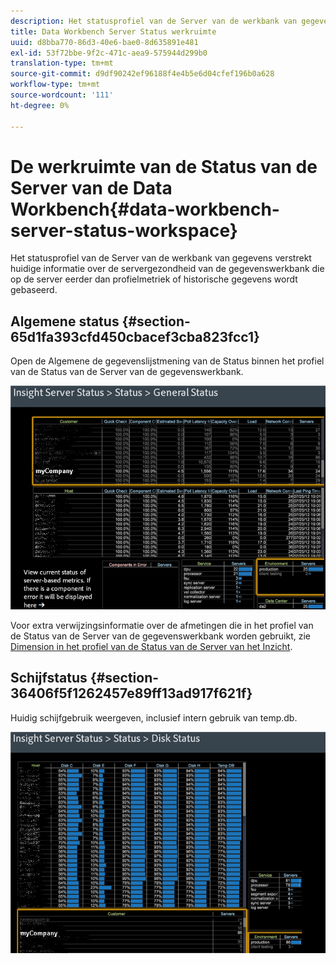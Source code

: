 ```yaml
---
description: Het statusprofiel van de Server van de werkbank van gegevens verstrekt huidige informatie over de servergezondheid van de gegevenswerkbank die op de server eerder dan profielmetriek of historische gegevens wordt gebaseerd.
title: Data Workbench Server Status werkruimte
uuid: d8bba770-86d3-40e6-bae0-8d635891e481
exl-id: 53f72bbe-9f2c-471c-aea9-575944d299b0
translation-type: tm+mt
source-git-commit: d9df90242ef96188f4e4b5e6d04cfef196b0a628
workflow-type: tm+mt
source-wordcount: '111'
ht-degree: 0%

---
```


# De werkruimte van de Status van de Server van de Data Workbench{#data-workbench-server-status-workspace}

Het statusprofiel van de Server van de werkbank van gegevens verstrekt huidige informatie over de servergezondheid van de gegevenswerkbank die op de server eerder dan profielmetriek of historische gegevens wordt gebaseerd.

## Algemene status {#section-65d1fa393cfd450cbacef3cba823fcc1}

Open de Algemene de gegevenslijstmening van de Status binnen het profiel van de Status van de Server van de gegevenswerkbank.

![](assets/Managing_Server_Status.png)

Voor extra verwijzingsinformatie over de afmetingen die in het profiel van de Status van de Server van de gegevenswerkbank worden gebruikt, zie [Dimension in het profiel van de Status van de Server van het Inzicht](../../../home/monitoring-installation/monitoring-appendix/monitoring-servers-profile.md#concept-8cbeb91e99bc42e2b52b22d551423f8a).

## Schijfstatus {#section-36406f5f1262457e89ff13ad917f621f}

Huidig schijfgebruik weergeven, inclusief intern gebruik van temp.db.

![](assets/Managing_Server_DiskStatus.png)
